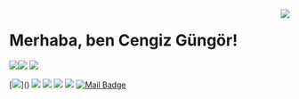 <img align='right' src="https://github-readme-stats.vercel.app/api?username=CengizGungor&show_icons=true">

# Merhaba, ben Cengiz Güngör! 
<p align="left"> <img src="https://komarev.com/ghpvc/?username=CengizGungor alt=CengizGungor/> </p>

[![](https://img.shields.io/twitter/follow/cengizgngrrr?style=social)](https://www.twitter.com/cengizgngrrr)
[![](https://img.shields.io/github/followers/CengizGungor?style=social)](https://www.github.com/CengizGungor)


[![](https://img.shields.io/badge/youtube-%23FF0000.svg?&style=for-the-badge&logo=youtube&logoColor=white")]()
[![](https://img.shields.io/badge/twitter-%231DA1F2.svg?&style=for-the-badge&logo=twitter&logoColor=white)](https://twitter.com/cengizgngrrr)
[![](https://img.shields.io/badge/linkedin-%230077B5.svg?&style=for-the-badge&logo=linkedin&logoColor=white)](https://www.linkedin.com/in/cengiz-güngör-b0b8a91b6/)
[![](https://img.shields.io/badge/medium-%2312100E.svg?&style=for-the-badge&logo=medium&logoColor=white)]()
[![](https://img.shields.io/badge/instagram-%23E4405F.svg?&style=for-the-badge&logo=instagram&logoColor=white)](https://instagram.com/cengiz_gngr)
[![Mail Badge](https://img.shields.io/badge/cengizgngrr@gmail.com-c14438?style=for-the-badge&logo=Gmail&logoColor=white&link=mailto:cengizgngrr@gmail.com)](mailto:cengizgngrr@gmail.com)


